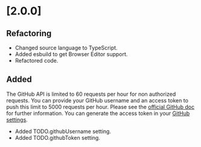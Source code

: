 # [2.0.0]

## Refactoring

- Changed source language to TypeScript.
- Added esbuild to get Browser Editor support.
- Refactored code.

## Added

The GitHub API is limited to 60 requests per hour for non authorized requests. You can provide your GitHub username and an access token to push this limit to 5000 requests per hour. Please see the [official GitHub doc](https://docs.github.com/en/free-pro-team@latest/rest/rate-limit/rate-limit?apiVersion=2022-11-28) for further information.
You can generate the access token in your [GitHub settings](https://github.com/settings/tokens).

- Added TODO.githubUsername setting.
- Added TODO.githubToken setting.
